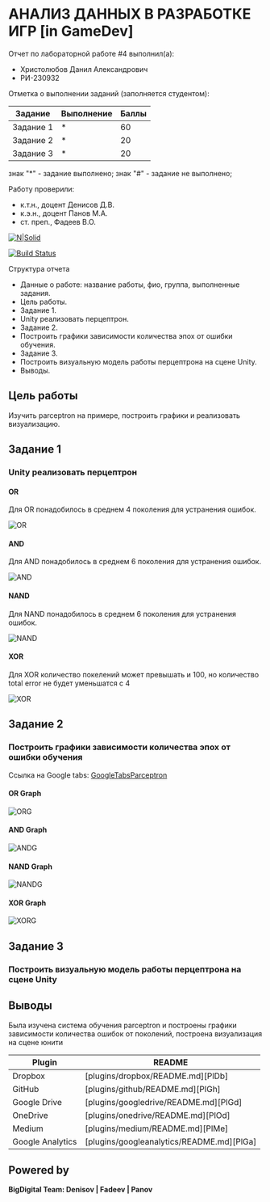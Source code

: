 # АНАЛИЗ ДАННЫХ В РАЗРАБОТКЕ ИГР [in GameDev]
Отчет по лабораторной работе #4 выполнил(а):
- Христолюбов Данил Александрович
- РИ-230932

Отметка о выполнении заданий (заполняется студентом):

| Задание | Выполнение | Баллы |
| ------ | ------ | ------ |
| Задание 1 | * | 60 |
| Задание 2 | * | 20 |
| Задание 3 | * | 20 |

знак "*" - задание выполнено; знак "#" - задание не выполнено;

Работу проверили:
- к.т.н., доцент Денисов Д.В.
- к.э.н., доцент Панов М.А.
- ст. преп., Фадеев В.О.

[![N|Solid](https://cldup.com/dTxpPi9lDf.thumb.png)](https://nodesource.com/products/nsolid)

[![Build Status](https://travis-ci.org/joemccann/dillinger.svg?branch=master)](https://travis-ci.org/joemccann/dillinger)

Структура отчета

- Данные о работе: название работы, фио, группа, выполненные задания.
- Цель работы.
- Задание 1.
- Unity реализовать перцептрон.
- Задание 2.
- Построить графики зависимости количества эпох от ошибки  обучения.
- Задание 3.
- Построить визуальную модель работы перцептрона на сцене Unity.
- Выводы.

## Цель работы
Изучить parceptron на примере, построить графики и реализовать визуализацию.




## Задание 1
### Unity реализовать перцептрон


#### OR
Для OR понадобилось в среднем 4 поколения для устранения ошибок.

![OR](https://github.com/splitxd/bigDigital/blob/main/HW4/OR.png)


#### AND
Для AND понадобилось в среднем 6 поколения для устранения ошибок.

![AND](https://github.com/splitxd/bigDigital/blob/main/HW4/OR.png)


#### NAND
Для NAND понадобилось в среднем 6 поколения для устранения ошибок.

![NAND](https://github.com/splitxd/bigDigital/blob/main/HW4/NAND.png)


#### XOR
Для XOR количество покелений может превышать и 100, но количество total error не будет уменьшатся с 4

![XOR](https://github.com/splitxd/bigDigital/blob/main/HW4/XOR.png)


## Задание 2
###  Построить графики зависимости количества эпох от ошибки  обучения 

Ссылка на Google tabs: [GoogleTabsParceptron](https://docs.google.com/spreadsheets/d/1kbM_nu7W_YPP1ITvdtGqjT1RNt-BHocHr7JBATfzEHc/edit?usp=sharing)

#### OR Graph

![ORG](https://github.com/splitxd/bigDigital/blob/main/HW4/ORG.png)

#### AND Graph

![ANDG](https://github.com/splitxd/bigDigital/blob/main/HW4/ANDG.png)

#### NAND Graph

![NANDG](https://github.com/splitxd/bigDigital/blob/main/HW4/NANDG.png)

#### XOR Graph

![XORG](https://github.com/splitxd/bigDigital/blob/main/HW4/XORG.png)

## Задание 3
### Построить визуальную модель работы перцептрона на сцене Unity




## Выводы

Была изучена система обучения parceptron и построены графики зависимости количества ошибок от поколений, 
построена визуализация на сцене юнити

| Plugin | README |
| ------ | ------ |
| Dropbox | [plugins/dropbox/README.md][PlDb] |
| GitHub | [plugins/github/README.md][PlGh] |
| Google Drive | [plugins/googledrive/README.md][PlGd] |
| OneDrive | [plugins/onedrive/README.md][PlOd] |
| Medium | [plugins/medium/README.md][PlMe] |
| Google Analytics | [plugins/googleanalytics/README.md][PlGa] |

## Powered by

**BigDigital Team: Denisov | Fadeev | Panov**
